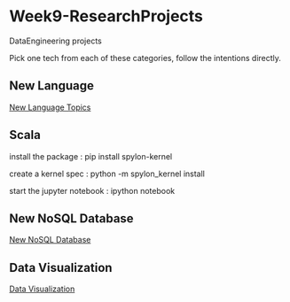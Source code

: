 # Week9-ResearchProjects
DataEngineering projects

Pick one tech from each of these categories, follow the intentions directly.

## New Language

[New Language Topics](lang.md)

## Scala
install the package : pip install spylon-kernel

create a kernel spec : python -m spylon_kernel install

start the jupyter notebook : ipython notebook


## New NoSQL Database

[New NoSQL Database](dbs.md)

## Data Visualization

[Data Visualization](vis.md)
